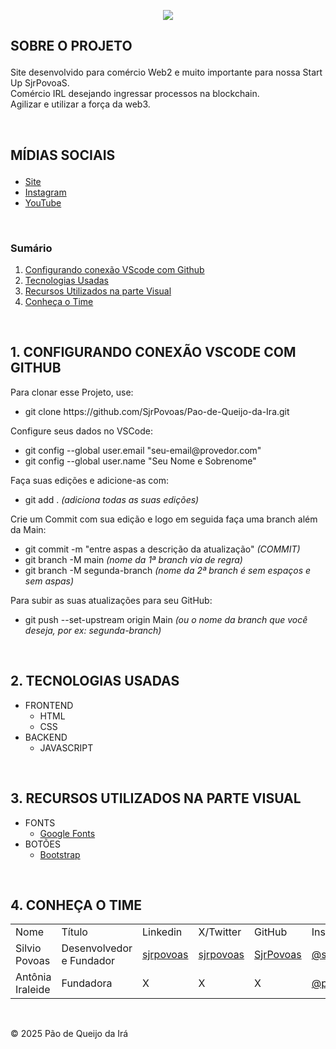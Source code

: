 <p align="center">
  <img src="https://blogger.googleusercontent.com/img/b/R29vZ2xl/AVvXsEhskIML5HXxxY0UAcf2GeTAqRn0MAV9YF-dDp6xE8XPRBUk__edBmsG4rRLp_urBinyLqgdejGcrnQghmAhyphenhyphenYSW28UBn0gSljmj0IZvgTP4HHWYCQgqDSL4WBaC9BUu4rEv7nhi1HePkEk6_EcQpssp-WQYhppXH3AmvzmZzzOseSvkSstrGLHbpFqEpuk/s320-rw/FireShot%20Capture%20004%20-%20P%C3%A3o%20de%20Queijo%20da%20Ir%C3%A1%20-%20%5Bpao-de-queijo-da-ira.vercel.app%5D.png">
</p>

## <p>SOBRE O PROJETO</p>
<p>Site desenvolvido para comércio Web2 e muito importante para nossa Start Up SjrPovoaS.<br>
Comércio IRL desejando ingressar processos na blockchain. <br>
Agilizar e utilizar a força da web3. </p>

</br>

## <p>MÍDIAS SOCIAIS</p>
- [Site](https://pao-de-queijo-da-ira.vercel.app/)
- [Instagram](https://www.instagram.com/pao.de.queijo.da.ira/)
- [YouTube](https://www.youtube.com/@paodequeijodaira/)

</br>

 ### Sumário

1. [Configurando conexão VScode com Github](https://github.com/SjrPovoas/Cafe-com-Povoas/#1-configurando-conexao-vscode-com-github)
2. [Tecnologias Usadas](https://github.com/SjrPovoas/Cafe-com-Povoas/#2-tecnologias-usadas)
3. [Recursos Utilizados na parte Visual](https://github.com/SjrPovoas/Cafe-com-Povoas/#3-recursos-utilizados-na-parte-visual)
4. [Conheça o Time](https://github.com/SjrPovoas/Cafe-com-Povoas/#4-conheca-o-time)

</br>
 
 ## 1. CONFIGURANDO CONEXÃO VSCODE COM GITHUB

<p>Para clonar esse Projeto, use:</p>
<ul>
  <li>git clone https://github.com/SjrPovoas/Pao-de-Queijo-da-Ira.git</li>
</ul>

<p>Configure seus dados no VSCode:</p>
<ul>
  <li>git config --global user.email "seu-email@provedor.com"</li>
  <li>git config --global user.name "Seu Nome e Sobrenome"</li>
</ul>

<p>Faça suas edições e adicione-as com:</p>
<ul>
  <li>git add . <i>(adiciona todas as suas edições)</i></li>
</ul>

<p>Crie um Commit com sua edição e logo em seguida faça uma branch além da Main:</p>
<ul>
  <li>git commit -m "entre aspas a descrição da atualização" <i>(COMMIT)</i></li>
  <li>git branch -M main <i>(nome da 1ª branch via de regra)</i></li>
  <li>git branch -M segunda-branch <i>(nome da 2ª branch é sem espaços e sem aspas)</i></li>
</ul>
<p>Para subir as suas atualizações para seu GitHub:</p>
<ul>
  <li>git push --set-upstream origin Main <i>(ou o nome da branch que você deseja, por ex: segunda-branch)</i></li>
</ul>

</br>

## 2. TECNOLOGIAS USADAS

- FRONTEND
  - HTML
  - CSS
- BACKEND
  - JAVASCRIPT

</br>

## 3. RECURSOS UTILIZADOS NA PARTE VISUAL

- FONTS
  - [Google Fonts](https://fonts.google.com/)
- BOTÕES
  - [Bootstrap](https://icons.getbootstrap.com/)

</br>

## 4. CONHEÇA O TIME
<div>
	<table>
		<tr>
			<td>Nome</td>
			<td>Título</td>
			<td>Linkedin</td>
			<td>X/Twitter</td>
			<td>GitHub</td>
			<td>Instagram</td>
		</tr>
		<tr>
			<td>Silvio Povoas</td>
			<td>Desenvolvedor e Fundador</td>
			<td><a href="https://www.linkedin.com/in/sjrpovoas" _target="blank">sjrpovoas</a></td>
			<td><a href="https://www.x.com/sjrpovoas" _target="blank">sjrpovoas</a></td>
			<td><a href="https://github.com/SjrPovoas" _target="blank">SjrPovoas</a></td>
			<td><a href="https://www.instagram.com/silviopovoasjunior" _target="blank">@silviopovoasjunior</a></td>
		</tr>
		<tr>
			<td>Antônia Iraleide</td>
			<td>Fundadora</td>
			<td>X</td>
			<td>X</td>
			<td>X</td>
			<td><a href="https://www.instagram.com/pao.de.queijo.da.ira" _target="blank">@pao.de.queijo.da.ira</a></td>
		</tr>
	</table>
</div>
  
</br>

&COPY; 2025 Pão de Queijo da Irá
